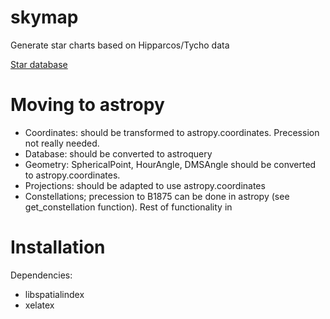 # skymap
Generate star charts based on Hipparcos/Tycho data

[Star database](skymap/stars/star_database.md)

# Moving to astropy

* Coordinates: should be transformed to astropy.coordinates. Precession not really needed.
* Database: should be converted to astroquery
* Geometry: SphericalPoint, HourAngle, DMSAngle should be converted to astropy.coordinates.
* Projections: should be adapted to use astropy.coordinates
* Constellations; precession to B1875 can be done in astropy (see
 get_constellation function). Rest of functionality in
 
 # Installation
 Dependencies:
 * libspatialindex
 * xelatex
 